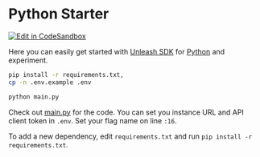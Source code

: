 # Python Starter

[![Edit in CodeSandbox](https://codesandbox.io/static/img/play-codesandbox.svg)](https://codesandbox.io/s/github/Unleash/unleash-sdk-examples/tree/main/Python)

Here you can easily get started with [Unleash SDK](https://github.com/Unleash/unleash-client-python) for [Python](https://www.python.org/) and experiment.

```sh
pip install -r requirements.txt,
cp -n .env.example .env

python main.py
```

Check out [main.py](./main.py) for the code.
You can set you instance URL and API client token in `.env`.
Set your flag name on line `:16`.

To add a new dependency, edit `requirements.txt` and run `pip install -r requirements.txt`.
